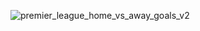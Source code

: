 ![premier_league_home_vs_away_goals_v2](https://github.com/user-attachments/assets/8ae15501-7209-4e5e-a13b-18b86b365cd9)
